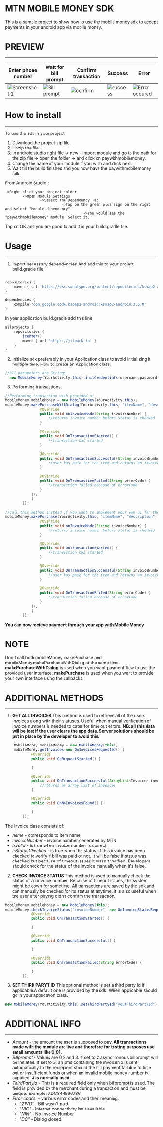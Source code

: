 # MTN MOBILE MONEY SDK
This is a sample project to show how to use the mobile money sdk to accept payments in your android app via mobile money.

# PREVIEW
----
| Enter phone number  | Wait for bill prompt | Confirm transaction | Success | Error |
| ------------- | ------------- | ------------- | ------------- | ------------- |
| ![Screenshot 1](https://github.com/norrisboat/MobileMoneySDK/blob/master/Screenshots/sho1.png?raw=true "Enter phone number")  | ![Bill prompt](https://github.com/norrisboat/MobileMoneySDK/blob/master/Screenshots/shot2.png?raw=true "Wait for bill prompt")  | ![confirm](https://github.com/norrisboat/MobileMoneySDK/blob/master/Screenshots/shot3.png?raw=true "Confirm transaction") | ![success](https://github.com/norrisboat/MobileMoneySDK/blob/master/Screenshots/shot4.png?raw=true "Transaction successful") | ![Error occured](https://github.com/norrisboat/MobileMoneySDK/blob/master/Screenshots/shot5.png?raw=true "Error occured")|

# How to install
---------------------------------------
To use the sdk in your project:

1. Download the project zip file.
2. Unzip the file.
3. In android studio right file -> new - import module and go to the path for the zip file -> open the folder -> and click on paywithmobilemoney.
4. Change the name of your module if you wish and click next.
5. Wait till the build finishes and you now have the paywithmobilemoney sdk.
    

From Android Studio :
```
->Right click your project folder 
        ->Open Module Settings 
                ->Select the Dependency Tab 
                          ->Tap on the green plus sign on the right and select "Module dependency" 
                                    ->You would see the "paywithmobilemoney" module. Select it.
```

Tap on OK and you are good to add it in your build.gradle file.

# Usage
---------------------------------------
1. Import necessary dependencies
And add this to your project build.gradle file 
```gradle

repositories {
    maven { url 'https://oss.sonatype.org/content/repositories/ksoap2-android-releases/' }
}

dependencies {
    compile 'com.google.code.ksoap2-android:ksoap2-android:3.6.0'
}

```
In your application build.gradle add this line
```gradle
allprojects {
    repositories {
        jcenter()
        maven { url 'https://jitpack.io' }
    }
}
```
2. Initialize sdk preferably in your Application class to avoid initializing it multiple time. 
[How to create an Application class](https://github.com/codepath/android_guides/wiki/Understanding-the-Android-Application-Class)
```java
//all parameters are Strings
  new MobileMoney(YourActivity.this).initCredentials(username,password);
```

3. Performing transactions.
```java
//Performing transaction with provided ui
MobileMoney mobileMoney = new MobileMoney(YourActivity.this);
mobileMoney.makePurchaseWithDialog(YourActivity.this, "itemName", "description", billprompt , amount, "phoneNumber", "message", new OnTransactionInitiated() {
                @Override
                public void onInvoiceMade(String invoiceNumber) {
                    //returns invoice number before status is checked
                }

                @Override
                public void OnTransactionStarted() {
                    //transaction has started
                }

                @Override
                public void OnTransactionSuccessful(String invoiceNumber) {
                    //user has paid for the item and returns an invoice number
                }

                @Override
                public void OnTransactionFailed(String errorCode) {
                    //transaction failed because of errorCode
                }
            });
            }
        });
        
//Call this method instead if you want to implement your own ui for the transaction
mobileMoney.makePurchase(YourActivity.this, "itemName", "description", billprompt , amount, "phoneNumber", "message", new OnTransactionInitiated() {
                @Override
                public void onInvoiceMade(String invoiceNumber) {
                    //returns invoice number before status is checked
                }

                @Override
                public void OnTransactionStarted() {
                    //transaction has started
                }

                @Override
                public void OnTransactionSuccessful(String invoiceNumber) {
                    //user has paid for the item and returns an invoice number
                }

                @Override
                public void OnTransactionFailed(String errorCode) {
                    //transaction failed because of errorCode
                }
            });
            }
        });
```
**You can now recieve payment through your app with Mobile Money**

# NOTE
Don't call both mobileMoney.makePurchase and mobileMoney.makePurchaseWithDialog at the same time. **makePurchaseWithDialog** is used when you want payment flow to use the provided user interface. **makePurchase** is used when you want to provide your own interface using the callbacks.

# ADDITIONAL METHODS
-----
1. **GET ALL INVOICES**
This method is used to retrieve all of the users invoices along with their statuses. Useful when manual verification of invoice numbers is needed to cater for time out errors. 
**NB: all this data will be lost if the user clears the app data. Server solutions should be put in place by the developer to avoid this.**

```java
    MobileMoney mobileMoney = new MobileMoney(this);
    mobileMoney.getInvoices(new OnInvoicesRequested() {
            @Override
            public void OnRequestStarted() {

            }

            @Override
            public void OnTransactionSuccessful(ArrayList<Invoice> invoices) {
                //returns an array list of invoices
            }

            @Override
            public void OnNoInvoicesFound() {

            }
        });
```

The Invoice class consists of:
* _name_ - corresponds to item name
* _invoiceNumber_ - invoice number generated by MTN
* _isValid_ - is true when invoice number is correct
* _isStatusChecked_ - is true when the status of this invoice has been checked to verify if bill was paid or not. It will be false if status was checked but because of timeout issues it wasn't verified. Developers should check for the status of the invoice manually when it's false.

2. **CHECK INVOICE STATUS**
This method is used to manually check the status of an invoice number.
Because of timeout issues, the system might be down for sometime. All transactions are saved by the sdk and can manually be checked for its status at anytime. It is also useful when the user after paying didn't confirm the transaction.

```java
MobileMoney mobileMoney = new MobileMoney(this);
mobileMoney.checkInvoiceStatus("invoiceNumber", new OnInvoiceStatusRequested() {
            @Override
            public void OnTransactionStarted() {

            }

            @Override
            public void OnTransactionSuccessful() {

            }

            @Override
            public void OnTransactionFailed(String errorCode) {

            }
        });
```
3. **SET THIRD PARYT ID**
This optional method is set a third party id if applicable.A default one is provided by the sdk. When applicable should go in your application class.
```java
new MobileMoney(YourActivity.this).setThirdPartyId("youtThirdPartyId");
```

# ADDITIONAL INFO
----
* _Amount_ - the amount the user is supposed to pay. **All transactions made with the module are live and therefore for testing purposes use small amounts like 0.01.**
* _Billprompt_ - Values are 0,2 and 3. If set to 2 asynchronous billprompt will be initiated. If set to 3, an sms containing the invoiceNo is sent automatically to the reciepient should the bill payment fail due to time out or insufficient funds or when an invalid mobile money number is supplied. **3 is normally used.**
* _ThirdPartyId_ - This is a required field only when billprompt is used. The field is provided by the merchant during a transaction and must be unique. Example: ADG344566786
*  _Error codes:_ - various error codes and their meaning.
    * _"21VD"_ - Bill wasn't paid  
    * _"NIC"_ - Internet connectivity isn't available
    * _"NIN"_ - No Invoice Number
    * _"DC"_ - Dialog closed
